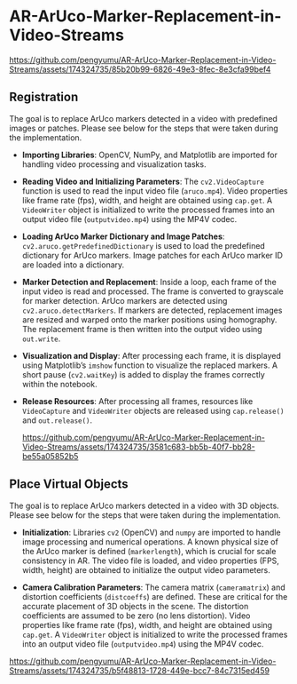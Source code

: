 # AR-ArUco-Marker-Replacement-in-Video-Streams

https://github.com/pengyumu/AR-ArUco-Marker-Replacement-in-Video-Streams/assets/174324735/85b20b99-6826-49e3-8fec-8e3cfa99bef4

## Registration

The goal is to replace ArUco markers detected in a video with predefined images or patches. Please see below for the steps that were taken during the implementation.

- **Importing Libraries**: OpenCV, NumPy, and Matplotlib are imported for handling video processing and visualization tasks.
  
- **Reading Video and Initializing Parameters**: The `cv2.VideoCapture` function is used to read the input video file (`aruco.mp4`). Video properties like frame rate (fps), width, and height are obtained using `cap.get`. A `VideoWriter` object is initialized to write the processed frames into an output video file (`outputvideo.mp4`) using the MP4V codec.
  
- **Loading ArUco Marker Dictionary and Image Patches**: `cv2.aruco.getPredefinedDictionary` is used to load the predefined dictionary for ArUco markers. Image patches for each ArUco marker ID are loaded into a dictionary.
  
- **Marker Detection and Replacement**: Inside a loop, each frame of the input video is read and processed. The frame is converted to grayscale for marker detection. ArUco markers are detected using `cv2.aruco.detectMarkers`. If markers are detected, replacement images are resized and warped onto the marker positions using homography. The replacement frame is then written into the output video using `out.write`.
  
- **Visualization and Display**: After processing each frame, it is displayed using Matplotlib’s `imshow` function to visualize the replaced markers. A short pause (`cv2.waitKey`) is added to display the frames correctly within the notebook.
  
- **Release Resources**: After processing all frames, resources like `VideoCapture` and `VideoWriter` objects are released using `cap.release()` and `out.release()`.

  https://github.com/pengyumu/AR-ArUco-Marker-Replacement-in-Video-Streams/assets/174324735/3581c683-bb5b-40f7-bb28-be55a05852b5

## Place Virtual Objects

The goal is to replace ArUco markers detected in a video with 3D objects. Please see below for the steps that were taken during the implementation.

- **Initialization**: Libraries `cv2` (OpenCV) and `numpy` are imported to handle image processing and numerical operations. A known physical size of the ArUco marker is defined (`markerlength`), which is crucial for scale consistency in AR. The video file is loaded, and video properties (FPS, width, height) are obtained to initialize the output video parameters.
  
- **Camera Calibration Parameters**: The camera matrix (`cameramatrix`) and distortion coefficients (`distcoeffs`) are defined. These are critical for the accurate placement of 3D objects in the scene. The distortion coefficients are assumed to be zero (no lens distortion). Video properties like frame rate (fps), width, and height are obtained using `cap.get`. A `VideoWriter` object is initialized to write the processed frames into an output video file (`outputvideo.mp4`) using the MP4V codec.
  
https://github.com/pengyumu/AR-ArUco-Marker-Replacement-in-Video-Streams/assets/174324735/b5f48813-1728-449e-bcc7-84c7315ed459
